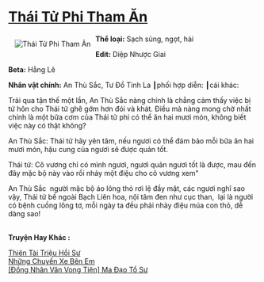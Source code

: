<a href="https://utruyen.com/thai-tu-phi-tham-an/10268/" title="Thái Tử Phi Tham Ăn"><h1>Thái Tử Phi Tham Ăn</h1></a><div style="display:table"><img align="right" style="float: left; padding: 10px;" src="https://utruyen.com/images/story/200x260/thai-tu-phi-tham-an.jpg" alt="Thái Tử Phi Tham Ăn"><b>Thể loại:</b> Sạch sủng, ngọt, hài<p></p><b>Edit:</b> Diệp Nhược Giai<p></p><b>Beta:</b> Hằng Lê<p></p><b>Nhân vật chính:</b> An Thù Sắc, Tư Đồ Tinh La ┃phối hợp diễn: ┃cái khác:<p></p>Trải qua tận thế một lần, An Thù Sắc nàng chính là chẳng cảm thấy việc bị tứ hôn cho Thái tử ghê gớm hơn đói và khát. Điều mà nàng mong chờ nhất chính là một bữa cơm của Thái tử phi có thể ăn hai mươi món, không biết việc này có thật không?<p></p>An Thù Sắc: Thái tử hãy yên tâm, nếu ngươi có thể đảm bảo mỗi bữa ăn hai mươi món, hậu cung của ngươi sẽ được quản tốt.<p></p>Thái tử: Cô vương chỉ có mình ngươi, ngươi quản ngươi tốt là được, mau đến đây mặc bộ này vào rồi nhảy một điệu cho cô vương xem"<p></p>An Thù Sắc  người mặc bộ áo lông thỏ rơi lệ đầy mặt, các ngươi nghĩ sao vậy, Thái tử bề ngoài Bạch Liên hoa, nội tâm đen như cục than,  lại là người có bệnh cuồng lông tơ, mỗi ngày ta đều phải nhảy điệu múa con thỏ, dễ dàng sao!</div><p><br><b>Truyện Hay Khác :</b></p><a href="https://truyenhot2019.blogspot.com/2019/12/thien-tai-trieu-hoi-su.html" alt="Thiên Tài Triệu Hồi Sư">Thiên Tài Triệu Hồi Sư</a><br/><a href="https://github.com/quanluxury/ngontinh_sac/tree/master/truyenhay/22837/" alt="Những Chuyến Xe Bên Em">Những Chuyến Xe Bên Em</a><br/><a href="https://github.com/quanluxury/ngontinh_sac/tree/master/truyenhay/19522/" alt="[Đồng Nhân Văn Vong Tiện] Ma Đạo Tổ Sư">[Đồng Nhân Văn Vong Tiện] Ma Đạo Tổ Sư</a><br/>